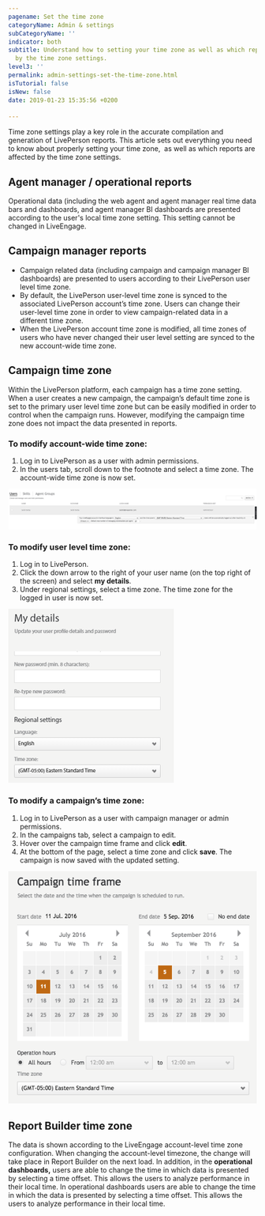 ```yaml
---
pagename: Set the time zone
categoryName: Admin & settings
subCategoryName: ''
indicator: both
subtitle: Understand how to setting your time zone as well as which reports are affected
  by the time zone settings.
level3: ''
permalink: admin-settings-set-the-time-zone.html
isTutorial: false
isNew: false
date: 2019-01-23 15:35:56 +0200

---
```

Time zone settings play a key role in the accurate compilation and generation of LivePerson reports. This article sets out everything you need to know about properly setting your time zone,  as well as which reports are affected by the time zone settings.

## **Agent manager / operational reports**

Operational data (including the web agent and agent manager real time data bars and dashboards, and agent manager BI dashboards are presented according to the user's local time zone setting. This setting cannot be changed in LiveEngage.

## **Campaign manager reports**

* Campaign related data (including campaign and campaign manager BI dashboards) are presented to users according to their LivePerson user level time zone.
* By default, the LivePerson user-level time zone is synced to the associated LivePerson account’s time zone. Users can change their user-level time zone in order to view campaign-related data in a different time zone.
* When the LivePerson account time zone is modified, all time zones of users who have never changed their user level setting are synced to the new account-wide time zone.

## **Campaign time zone**

Within the LivePerson platform, each campaign has a time zone setting. When a user creates a new campaign, the campaign’s default time zone is set to the primary user level time zone but can be easily modified in order to control when the campaign runs. However, modifying the campaign time zone does not impact the data presented in reports.

### **To modify account-wide time zone:**

1. Log in to LivePerson as a user with admin permissions.
2. In the users tab, scroll down to the footnote and select a time zone. The account-wide time zone is now set.

![](/img/timezone1.png)

### **To modify user level time zone:**

1. Log in to LivePerson.
2. Click the down arrow to the right of your user name (on the top right of the screen) and select **my details**.
3. Under regional settings, select a time zone. The time zone for the logged in user is now set.

![](/img/timezone2.png)

### **To modify a campaign’s time zone:**

1. Log in to LivePerson as a user with campaign manager or admin permissions.
2. In the campaigns tab, select a campaign to edit.
3. Hover over the campaign time frame and click **edit**.
4. At the bottom of the page, select a time zone and click **save**. The campaign is now saved with the updated setting.

![](/img/timezone3.png)

## **Report Builder time zone**

The data is shown according to the LiveEngage account-level time zone configuration. When changing the account-level timezone, the change will take place in Report Builder on the next load. In addition, in the **operational dashboards,** users are able to change the time in which data is presented by selecting a time offset. This allows the users to analyze performance in their local time. In operational dashboards users are able to change the time in which the data is presented by selecting a time offset. This allows the users to analyze performance in their local time.
